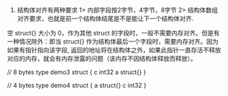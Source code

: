 
1. 结构体对齐有两种要求
    1> 内部字段按2字节，4字节，8字节
    2> 结构体数组对齐要求，也就是前一个结构体结尾是不是能让下一个结构体对齐.


空 struct{} 大小为 0，作为其他 struct 的字段时，一般不需要内存对齐。但是有一种情况除外：即当 struct{} 作为结构体最后一个字段时，需要内存对齐。因为如果有指针指向该字段, 返回的地址将在结构体之外，如果此指针一直存活不释放对应的内存，就会有内存泄露的问题（该内存不因结构体释放而释放）。

// 8 bytes
type demo3 struct {
	c int32
	a struct{}
}

// 4 bytes
type demo4 struct {
	a struct{}
	c int32
}
